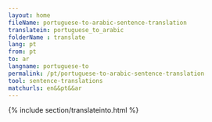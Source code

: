 ```yaml
---
layout: home
fileName: portuguese-to-arabic-sentence-translation
translatein: portuguese_to_arabic
folderName : translate
lang: pt
from: pt
to: ar
langname: portuguese-to
permalink: /pt/portuguese-to-arabic-sentence-translation
tool: sentence-translations
matchurls: en&&pt&&ar
---
```

{% include section/translateinto.html %}
